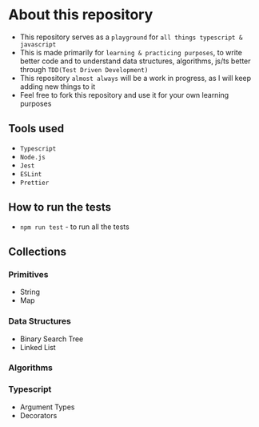 # About this repository

- This repository serves as a `playground` for `all things typescript & javascript`
- This is made primarily for `learning & practicing purposes`, to write better code and to understand data structures, algorithms, js/ts better through `TDD(Test Driven Development)`
- This repository `almost always` will be a work in progress, as I will keep adding new things to it
- Feel free to fork this repository and use it for your own learning purposes

## Tools used

- `Typescript`
- `Node.js`
- `Jest`
- `ESLint`
- `Prettier`

## How to run the tests

- `npm run test` - to run all the tests

## Collections

### Primitives

- String
- Map

### Data Structures

- Binary Search Tree
- Linked List

### Algorithms

### Typescript

- Argument Types
- Decorators

